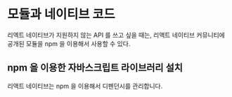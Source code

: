 # 모듈과 네이티브 코드

리엑트 네이티브가 지원하지 않는 API 를 쓰고 싶을 때는, 리액트 네이티브 커뮤니티에 공개된 모듈을 npm 을 이용해서 사용할 수 있다. 

## npm 을 이용한 자바스크립트 라이브러리 설치
리액트 네이티브는 npm 을 이용해서 디펜던시를 관리합니다. 
<!--stackedit_data:
eyJoaXN0b3J5IjpbMTQ5NjMyNzY4OCwtOTc0MzQ5MTc1LC0yMD
g4NzQ2NjEyXX0=
-->